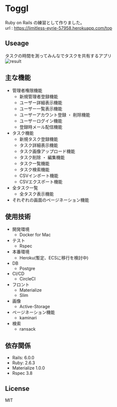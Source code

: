 # Toggl

Ruby on Rails の練習として作りました。  
url : https://limitless-eyrie-57958.herokuapp.com/top    

## Useage

タスクの時間を測ってみんなでタスクを共有するアプリ  
![result](https://user-images.githubusercontent.com/45336815/64489098-128c1180-d28a-11e9-895e-c9689bc4e18a.gif)

## 主な機能

- 管理者権限機能  
  - 新規管理者登録機能    
  - ユーザー詳細表示機能　
  - ユーザー一覧表示機能  
  - ユーザーアカウント登録 ・ 削除機能  
  - ユーザーログイン機能  
  - 登録時メール配信機能  
- タスク機能  
  - 新規タスク登録機能  
  - タスク詳細表示機能  
  - タスク画像アップロード機能  
  - タスク削除 ・ 編集機能  
  - タスク一覧機能  
  - タスク検索機能
  - CSVインポート機能
  - CSVエクスポート機能
- 全タスク一覧  
  - 全タスク表示機能
- それぞれの画面のページネーション機能

## 使用技術
- 開発環境  
  - Docker for Mac  
- テスト  
  - Rspec  
- 本番環境  
  - Heroku(暫定、ECSに移行を検討中)  
- DB  
  - Postgre    
- CI/CD  
  - CircleCI  
- フロント  
  - Materialize  
  - Slim  
- 画像  
  - Active-Storage  
- ページネーション機能  
  - kaminari  
- 検索  
  - ransack  
 
## 依存関係
- Rails: 6.0.0
- Ruby: 2.6.3
- Materialize 1.0.0
- Rspec 3.8

## License
MIT
